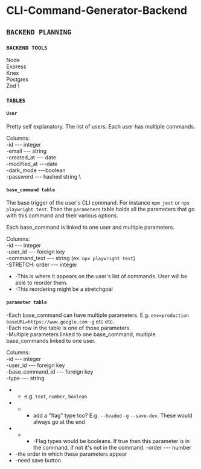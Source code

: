 # CLI-Command-Generator-Backend

## `BACKEND PLANNING`

### `BACKEND TOOLS`
  Node \
  Express \
  Knex \
  Postgres\
  Zod \

### `TABLES`

#### `User`
Pretty self explanatory. The list of users. Each user has multiple commands.

  Columns: \
  -id --- integer \
  -email --- string \
  -created_at --- date\
  -modified_at ---date \
  -dark_mode ---boolean \
  -password --- hashed string \
  
#### `base_command table`
The base trigger of the user's CLI command. For instance `npm jest` or `npx playwright test`. Then the `parameters` table holds all the parameters that go with this command and their various options. 

Each base_command is linked to one user and multiple parameters.

  Columns: \
  -id --- integer \
  -user_id --- foreign key \
  -command_text --- string (ex. `npx playwright test`) \
  -STRETCH: order --- integer 
   -   -This is where it appears on the user's list of commands. User will be able to reorder them. 
   -   -This reordering might be a stretchgoal 
      
#### `parameter table`
-Each base_command can have multiple parameters. E.g. `env=production` `baseURL=https://www.google.com` `-g` etc etc.  \
-Each row in the table is one of those parameters. \
-Multiple parameters linked to one base_command, multiple base_commands linked to one user.

  Columns: \
  -id --- integer \
  -user_id --- foreign key \
  -base_command_id --- foreign key \
  -type --- string 
  - - e.g. `text`, `number`, `boolean`
  - - - add a "flag" type too? E.g. `--headed` `-g` `--save-dev`. These would always go at the end
  - - - -Flag types would be booleans. If true then this parameter is in the command, if not it's not in the command.
  -order --- number 
  - -the order in which these parameters appear
  - -need save button
